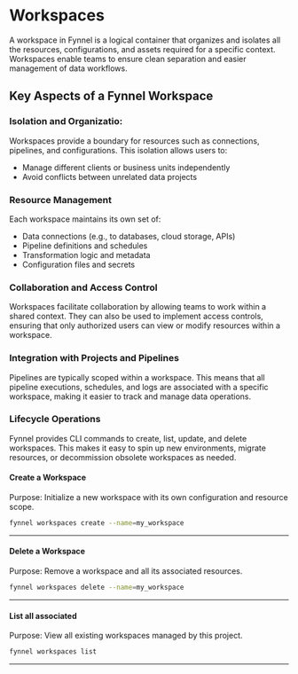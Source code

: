 # Workspaces

A workspace in Fynnel is a logical container that organizes and isolates all the resources, configurations, and assets required for a specific context. Workspaces enable teams to ensure clean separation and easier management of data workflows.

## Key Aspects of a Fynnel Workspace
### **Isolation and Organizatio:** 
Workspaces provide a boundary for resources such as connections, pipelines, and configurations. This isolation allows users to:
- Manage different clients or business units independently
- Avoid conflicts between unrelated data projects
### **Resource Management**
Each workspace maintains its own set of:
- Data connections (e.g., to databases, cloud storage, APIs)
- Pipeline definitions and schedules
- Transformation logic and metadata
- Configuration files and secrets

### **Collaboration and Access Control**
Workspaces facilitate collaboration by allowing teams to work within a shared context. They can also be used to implement access controls, ensuring that only authorized users can view or modify resources within a workspace.

### **Integration with Projects and Pipelines**
Pipelines are typically scoped within a workspace. This means that all pipeline executions, schedules, and logs are associated with a specific workspace, making it easier to track and manage data operations.

### **Lifecycle Operations**
Fynnel provides CLI commands to create, list, update, and delete workspaces. This makes it easy to spin up new environments, migrate resources, or decommission obsolete workspaces as needed.

#### Create a Workspace
Purpose: Initialize a new workspace with its own configuration and resource scope.
```bash
fynnel workspaces create --name=my_workspace
```
---

#### Delete a Workspace
Purpose: Remove a workspace and all its associated resources.
```bash
fynnel workspaces delete --name=my_workspace
```
---

#### List all associated
Purpose: View all existing workspaces managed by this project.
```bash
fynnel workspaces list
```
---



